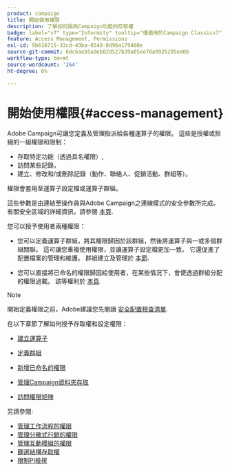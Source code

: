 ```yaml
---
product: campaign
title: 開始使用權限
description: 了解如何授與Campaign功能的存取權
badge: label="v7" type="Informity" tooltip="僅適用於Campaign Classicv7"
feature: Access Management, Permissions
exl-id: 9b616715-33cd-43ba-8548-8d96a179408e
source-git-commit: 6dc6aeb5adeb82d527b39a05ee70a9926205ea0b
workflow-type: tm+mt
source-wordcount: '264'
ht-degree: 6%

---
```


# 開始使用權限{#access-management}



Adobe Campaign可讓您定義及管理指派給各種運算子的權限。 這些是授權或拒絕的一組權限和限制：

* 存取特定功能（透過具名權限）,
* 訪問某些記錄，
* 建立、修改和/或刪除記錄（動作、聯絡人、促銷活動、群組等）。

權限會套用至運算子設定檔或運算子群組。

這些參數是由連結至操作員與Adobe Campaign之連線模式的安全參數所完成。 有關安全區域的詳細資訊，請參閱 [本頁](../../installation/using/security-zones.md).

您可以授予使用者兩種權限：

* 您可以定義運算子群組，將其權限歸因於該群組，然後將運算子與一或多個群組關聯。 這可讓您重複使用權限，並讓運算子設定檔更加一致。 它還促進了配置檔案的管理和維護。 群組建立及管理於 [本節](access-management-groups.md).

* 您可以直接將已命名的權限歸因給使用者，在某些情況下，會使透過群組分配的權限過載。 該等權利於 [本頁](access-management-named-rights.md).

>[!NOTE]
>
>開始定義權限之前，Adobe建議您先閱讀 [安全配置檢查清單](https://helpx.adobe.com/tw/campaign/kb/acc-security.html).

在以下章節了解如何授予存取權和設定權限：

* [建立運算子](access-management-operators.md)

* [定義群組](access-management-groups.md)

* [新增已命名的權限](access-management-named-rights.md)

* [管理Campaign資料夾存取](access-management-folders.md)

* [訪問權限矩陣](access-management-named-rights.md#access-rights-matrix)


另請參閱:

* [管理工作流程的權限](../../workflow/using/managing-rights.md)
* [管理分散式行銷的權限](../../distributed/using/about-distributed-marketing.md#operators-and-entities)
* [管理互動模組的權限](../../interaction/using/operator-profiles.md)
* [篩選結構存取權](../../configuration/using/filtering-schemas.md)
* [限制PI檢視](../../configuration/using/restricting-pii-view.md)
